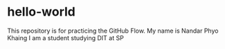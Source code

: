 # hello-world
This repository is for practicing the GitHub Flow.
My name is Nandar Phyo Khaing
I am a student studying DIT at SP
